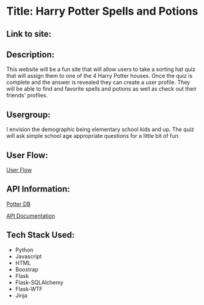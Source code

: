 # Title: Harry Potter Spells and Potions

## Link to site: 

## Description:
This website will be a fun site that will allow users to take a sorting hat quiz that will assign them to one of the 4 Harry Potter houses. Once the quiz is complete and the answer is revealed they can create a user profile. They will be able to find and favorite spells and potions as well as check out their friends' profiles. 
 
## Usergroup:
I envision the demographic being elementary school kids and up. The quiz will ask simple school age appropriate questions for a little bit of fun.  

## User Flow:
[User Flow](/static/images/userflows.png)	



## API Information:
[Potter DB](https://potterdb.com/)

[API Documentation](https://docs.potterdb.com/)
 

## Tech Stack Used:
* Python
* Javascript
* HTML
* Boostrap
* Flask
* Flask-SQLAlchemy
* Flask-WTF
* Jinja
